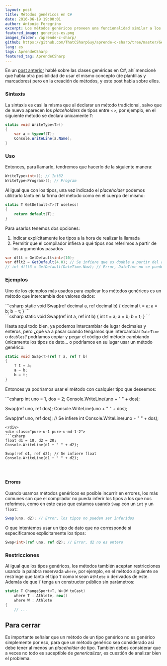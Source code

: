 ```yaml
---
layout: post
title: Métodos genéricos en C#
date: 2016-06-19 19:00:01
author: Antonio Feregrino
excerpt: Los métodos genéricos proveen una funcionalidad similar a los tipos genéricos pero aplicada a métodos, también permiten la reutilización de código y reducen el impacto al desempeño en nuestras aplicaciones.
featured_image: generics-es.png
images_folder: /aprende-c-sharp/
github: https://github.com/ThatCSharpGuy/aprende-c-sharp/tree/master/GenericMethods
lang: es
tags: AprendeCSharp
featured_tag: AprendeCSharp
---
```


En un <a href="../genericos-c-sharp-clases">post anterior</a> hablé sobre las clases genéricas en C#, ahí mencioné que había otra posibilidad de usar el mismo concepto (de plantillas y marcadores) pero en la creación de métodos, y este post habla sobre ellos.

### Sintaxis

La sintaxis es casi la misma que al declarar un método tradicional, salvo que de nuevo aparecen los *placeholders* de tipos entre `<` `>`, por ejemplo, en el siguiente método se declara únicamente `T`:

```csharp  
static void WriteType<T>()
{
    var a = typeof(T);
    Console.WriteLine(a.Name);
}
```  

### Uso

Entonces, para llamarlo, tendremos que hacerlo de la siguiente manera:

```csharp  
WriteType<int>(); // Int32
WriteType<Program>(); // Program
```  

Al igual que con los tipos, una vez indicado el *placeholder* podemos utilizarlo tanto en la firma del método como en el cuerpo del mismo:

```csharp  
static T GetDefault<T>(T useless)
{
    return default(T);
}
```  

Para usarlos tenemos dos opciones:  
  
  1. Indicar explícitamente los tipos a la hora de realizar la llamada
  2. Permitir que el compilador infiera a qué tipos nos referimos a partir de los argumentos pasados

```csharp  
var dflt = GetDefault<int>(10);
var dflt2 = GetDefault(4.0); // Se infiere que es double a partir del argumento pasado al método
// int dflt3 = GetDefault(DateTime.Now); // Error, DateTime no se puede convertir a int implícitamente
```  

### Ejemplos  

Uno de los ejemplos más usados para explicar los métodos genéricos es un método que intercambia dos valores dados:

<div class="pure-g">
<div class="pure-u-1 pure-u-md-1-2">
```csharp  
static void Swap(ref decimal a, ref decimal b)
{
    decimal t = a;
    a = b;
    b = t;
}
```  
</div>
<div class="pure-u-1 pure-u-md-1-2">
```csharp  
static void Swap(ref int a, ref int b)
{
    int t = a;
    a = b;
    b = t;
}
```  
</div>  
</div>

Hasta aquí todo bien, ya podemos intercambiar de lugar decimales y enteros, pero ¿qué va a pasar cuando tengamos que intercambiar `DateTime` o `doubles`? podríamos copiar y pegar el código del método cambiando únicamente los tipos de dato... o podríamos en su lugar usar un método genérico:

```csharp  
static void Swap<T>(ref T a, ref T b)
{
    T t = a;
    a = b;
    b = t;
}
```  

Entonces ya podríamos usar el método con cualquier tipo que deseemos:

<div class="pure-g">
<div class="pure-u-1 pure-u-md-1-2">
```csharp  
int uno = 1, dos = 2;
Console.WriteLine(uno + " " + dos);

Swap<int>(ref uno, ref dos);
Console.WriteLine(uno + " " + dos);

Swap(ref uno, ref dos); // Se infiere int
Console.WriteLine(uno + " " + dos);
```  
</div>
<div class="pure-u-1 pure-u-md-1-2">
```csharp  
float d1 = 10, d2 = 20;
Console.WriteLine(d1 + " " + d2);

Swap(ref d1, ref d2); // Se infiere float
Console.WriteLine(d1 + " " + d2);  

  
  
```  
</div>  
</div>  

#### Errores

Cuando usamos métodos genéricos es posible incurrir en errores, los más comunes son que el compilador no pueda inferir los tipos a los que nos referimos, como en este caso que estamos usando `Swap` con un `int` y un `float`:   

```csharp  
Swap(uno, d2); // Error, los tipos no pueden ser inferidos
```  

O que intentemos usar un tipo de dato que no corresponde si especificamos explícitamente los tipos:

```csharp  
Swap<int>(ref uno, ref d2); // Error, d2 no es entero
```  

### Restricciones  

Al igual que los tipos genéricos, los métodos también aceptan restricciones usando la palabra reservada `where`, por ejemplo, en el método siguiente se restringe que tanto el tipo `T` como `W` sean `Athlete` o derivados de este. Además de que `T` tenga un constructor público sin parámetros:

```csharp  
static T ChangeSport<T, W>(W toCast)
    where T : Athlete, new()
    where W : Athlete
{
    // ...
```  

## Para cerrar  

Es importante señalar que un método de un tipo genérico no es genérico simplemente por eso, para que un método genérico sea considerado así debe tener al menos un *placeholder* de tipo. También debes considerar que a veces no todo es suceptible de *genericalizar*, es cuestión de analizar bien el problema.